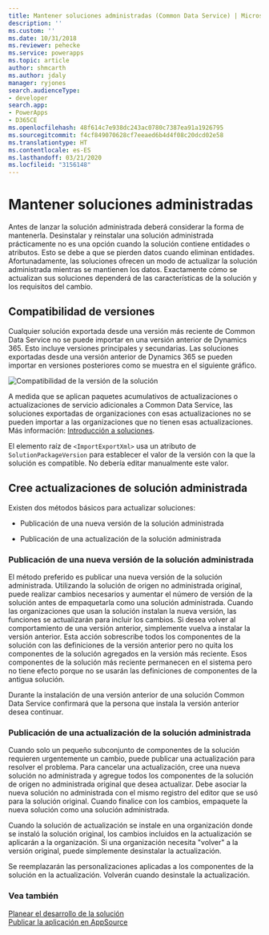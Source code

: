 ```yaml
---
title: Mantener soluciones administradas (Common Data Service) | Microsoft Docs
description: ''
ms.custom: ''
ms.date: 10/31/2018
ms.reviewer: pehecke
ms.service: powerapps
ms.topic: article
author: shmcarth
ms.author: jdaly
manager: ryjones
search.audienceType:
- developer
search.app:
- PowerApps
- D365CE
ms.openlocfilehash: 48f614c7e938dc243ac0780c7387ea91a1926795
ms.sourcegitcommit: f4cf849070628cf7eeaed6b4d4f08c20dcd02e58
ms.translationtype: HT
ms.contentlocale: es-ES
ms.lasthandoff: 03/21/2020
ms.locfileid: "3156148"
---
```

# <a name="maintain-managed-solutions"></a>Mantener soluciones administradas

Antes de lanzar la solución administrada deberá considerar la forma de mantenerla. Desinstalar y reinstalar una solución administrada prácticamente no es una opción cuando la solución contiene entidades o atributos. Esto se debe a que se pierden datos cuando eliminan entidades. Afortunadamente, las soluciones ofrecen un modo de actualizar la solución administrada mientras se mantienen los datos. Exactamente cómo se actualizan sus soluciones dependerá de las características de la solución y los requisitos del cambio.  

<a name="BKMK_VersionCompatibilty"></a>   

## <a name="version-compatibility"></a>Compatibilidad de versiones  
 Cualquier solución exportada desde una versión más reciente de Common Data Service no se puede importar en una versión anterior de Dynamics 365. Esto incluye versiones principales y secundarias. Las soluciones exportadas desde una versión anterior de Dynamics 365 se pueden importar en versiones posteriores como se muestra en el siguiente gráfico.  
  
![Compatibilidad de la versión de la solución](media/crm_v9.0_solution_compatibility_chart.png)
  
 A medida que se aplican paquetes acumulativos de actualizaciones o actualizaciones de servicio adicionales a Common Data Service, las soluciones exportadas de organizaciones con esas actualizaciones no se pueden importar a las organizaciones que no tienen esas actualizaciones. Más información: [Introducción a soluciones](introduction-solutions.md).  
  
 El elemento raíz de `<ImportExportXml>` usa un atributo de `SolutionPackageVersion` para establecer el valor de la versión con la que la solución es compatible. No debería editar manualmente este valor.  
  
<a name="BKMK_CreateManagedSolutionUpdates"></a>   
## <a name="create-managed-solution-updates"></a>Cree actualizaciones de solución administrada  
 Existen dos métodos básicos para actualizar soluciones:  
  
-   Publicación de una nueva versión de la solución administrada  
  
-   Publicación de una actualización de la solución administrada  
  
<a name="BKMK_ReleaseANewVersion"></a>   
### <a name="release-a-new-version-of-your-managed-solution"></a>Publicación de una nueva versión de la solución administrada  
 El método preferido es publicar una nueva versión de la solución administrada. Utilizando la solución de origen no administrada original, puede realizar cambios necesarios y aumentar el número de versión de la solución antes de empaquetarla como una solución administrada. Cuando las organizaciones que usan la solución instalan la nueva versión, las funciones se actualizarán para incluir los cambios. Si desea volver al comportamiento de una versión anterior, simplemente vuelva a instalar la versión anterior. Esta acción sobrescribe todos los componentes de la solución con las definiciones de la versión anterior pero no quita los componentes de la solución agregados en la versión más reciente. Esos componentes de la solución más reciente permanecen en el sistema pero no tiene efecto porque no se usarán las definiciones de componentes de la antigua solución.  
  
 Durante la instalación de una versión anterior de una solución Common Data Service confirmará que la persona que instala la versión anterior desea continuar.  
<a name="BKMK_ReleaseAnUpdate"></a>   
### <a name="release-an-update-for-your-managed-solution"></a>Publicación de una actualización de la solución administrada  
 Cuando solo un pequeño subconjunto de componentes de la solución requieren urgentemente un cambio, puede publicar una actualización para resolver el problema. Para cancelar una actualización, cree una nueva solución no administrada y agregue todos los componentes de la solución de origen no administrada original que desea actualizar. Debe asociar la nueva solución no administrada con el mismo registro del editor que se usó para la solución original. Cuando finalice con los cambios, empaquete la nueva solución como una solución administrada.  
  
 Cuando la solución de actualización se instale en una organización donde se instaló la solución original, los cambios incluidos en la actualización se aplicarán a la organización. Si una organización necesita "volver" a la versión original, puede simplemente desinstalar la actualización.  
  
 Se reemplazarán las personalizaciones aplicadas a los componentes de la solución en la actualización. Volverán cuando desinstale la actualización.  
  
### <a name="see-also"></a>Vea también  
 [Planear el desarrollo de la solución](/dynamics365/customer-engagement/developer/plan-solution-development)   
 [Publicar la aplicación en AppSource](publish-app-appsource.md)
